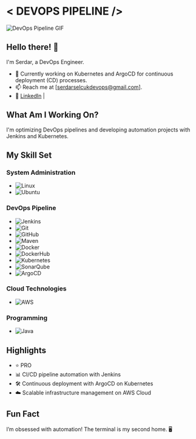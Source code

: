 # < DEVOPS PIPELINE />

![DevOps Pipeline GIF](https://media4.giphy.com/media/v1.Y2lkPTc5MGI3NjExejIzanhzcDhubTc2YjB5N2l3czBhOXBjamF3NGZtOGNheWlyZ2p5eCZlcD12MV9pbnRlcm5hbF9naWZfYnlfaWQmY3Q9Zw/PxHEc3YRy3cfRuNBVE/giphy.gif)

## Hello there! 👋
I'm Serdar, a DevOps Engineer.  
- 🌱 Currently working on Kubernetes and ArgoCD for continuous deployment (CD) processes.  
- 📫 Reach me at [serdarselcukdevops@gmail.com].  
- 🔗 [LinkedIn](https://www.linkedin.com/in/serdar-sel%C3%A7uk-65243334b/) |
## What Am I Working On?
I'm optimizing DevOps pipelines and developing automation projects with Jenkins and Kubernetes.

## My Skill Set
### System Administration
- ![Linux](https://img.shields.io/badge/Linux-FCC624?style=for-the-badge&logo=linux&logoColor=black)
- ![Ubuntu](https://img.shields.io/badge/Ubuntu-E95420?style=for-the-badge&logo=ubuntu&logoColor=white)

### DevOps Pipeline
- ![Jenkins](https://img.shields.io/badge/Jenkins-D24939?style=for-the-badge&logo=jenkins&logoColor=white)
- ![Git](https://img.shields.io/badge/Git-F05032?style=for-the-badge&logo=git&logoColor=white)
- ![GitHub](https://img.shields.io/badge/GitHub-181717?style=for-the-badge&logo=github&logoColor=white)
- ![Maven](https://img.shields.io/badge/Maven-C71A36?style=for-the-badge&logo=apache-maven&logoColor=white)
- ![Docker](https://img.shields.io/badge/Docker-2496ED?style=for-the-badge&logo=docker&logoColor=white)
- ![DockerHub](https://img.shields.io/badge/DockerHub-2496ED?style=for-the-badge&logo=docker&logoColor=white)
- ![Kubernetes](https://img.shields.io/badge/Kubernetes-326CE5?style=for-the-badge&logo=kubernetes&logoColor=white)
- ![SonarQube](https://img.shields.io/badge/SonarQube-4E9BCD?style=for-the-badge&logo=sonarqube&logoColor=white)
- ![ArgoCD](https://img.shields.io/badge/ArgoCD-EF7B4D?style=for-the-badge&logo=argocd&logoColor=white)

### Cloud Technologies
- ![AWS](https://img.shields.io/badge/AWS-232F3E?style=for-the-badge&logo=amazon-aws&logoColor=white)

### Programming
- ![Java](https://img.shields.io/badge/Java-007396?style=for-the-badge&logo=java&logoColor=white)

## Highlights
- ⭐ PRO
- 📊 CI/CD pipeline automation with Jenkins
- 🛠️ Continuous deployment with ArgoCD on Kubernetes
- ☁️ Scalable infrastructure management on AWS Cloud

## Fun Fact
I’m obsessed with automation! The terminal is my second home. 🖥️
